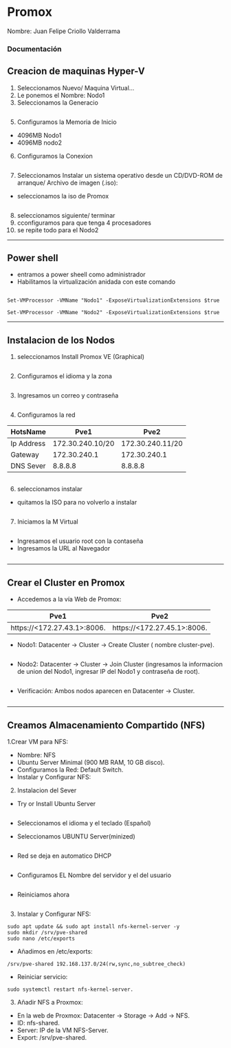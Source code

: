# Promox

Nombre: Juan Felipe Criollo Valderrama

### Documentación

## Creacion de maquinas Hyper-V

1. Seleccionamos Nuevo/ Maquina Virtual...
2. Le ponemos el Nombre: Nodo1
3. Seleccionamos la Generacio

<img src="ca0.0.png" alt="">

5. Configuramos la Memoria de Inicio 
* 4096MB Nodo1
* 4096MB nodo2
6. Configuramos la Conexion
   
<img src="ca0.2.png" alt="">

7. Seleccionamos Instalar un sistema operativo desde un CD/DVD-ROM de arranque/ Archivo de imagen (.iso):
* seleccionamos la iso de Promox

<img src="ca0.3.png" alt="">

8. seleccionamos siguiente/ terminar
9. cconfiguramos para que tenga 4 procesadores
10. se repite todo para el Nodo2

---

## Power shell
* entramos a power sheell como administrador
* Habilitamos la virtualización anidada con este comando 

<img src="N.png" alt="">


```
Set-VMProcessor -VMName "Nodo1" -ExposeVirtualizationExtensions $true
```
```
Set-VMProcessor -VMName "Nodo2" -ExposeVirtualizationExtensions $true
```

---

## Instalacion de los Nodos

1. seleccionamos Install Promox VE (Graphical)

<img src="ca1.png" alt="">

2. Configuramos el idioma y la zona

<img src="ca2.png" alt="">

3. Ingresamos un correo y contraseña

<img src="ca3.png" alt="">

4. Configuramos la red
   
HotsName | Pve1 | Pve2
-------- | ---- | ------------
Ip Address |  172.30.240.10/20 | 172.30.240.11/20
Gateway | 172.30.240.1 | 172.30.240.1
DNS Sever | 8.8.8.8 | 8.8.8.8

<img src="ca4.png" alt="">

6. seleccionamos instalar
* quitamos la ISO para no volverlo a instalar
  
<img src="ca5.png" alt="">

7. Iniciamos la M Virtual
   
<img src="g.png" alt="">

* Ingresamos el usuario root con la contaseña
* Ingresamos la URL al Navegador
  
<img src="u.png" alt="">

--- 

## Crear el Cluster en Promox
* Accedemos a la vía Web de Promox:

Pve1 | Pve2
---- | ----------------------
https://<172.27.43.1>:8006. | https://<172.27.45.1>:8006.

* Nodo1: Datacenter -> Cluster -> Create Cluster ( nombre cluster-pve).

  <img src="cl1.png" alt="">

* Nodo2: Datacenter -> Cluster -> Join Cluster (ingresamos la  informacion de union del Nodo1, ingresar IP del Nodo1 y contraseña de root).

<img src="cl2.png" alt="">

* Verificación: Ambos nodos aparecen en Datacenter -> Cluster.

<img src="nodos.png" alt="">

---

## Creamos Almacenamiento Compartido (NFS)

1.Crear VM para NFS:
* Nombre: NFS
* Ubuntu Server Minimal (900 MB RAM, 10 GB disco).
* Configuramos la Red: Default Switch.
* Instalar y Configurar NFS:
  
2. Instalacion del Sever
* Try or Install Ubuntu Server
  
<img src="in1.png" alt="">

* Seleccionamos el idioma y el teclado (Español) 
* Seleccionamos UBUNTU Server(minized)
  
  <img src="In2.png" alt="">

* Red se deja en automatico DHCP
  
  <img src="in3.png" alt="">

* Configuramos EL Nombre del servidor y el del usuario

<img src="in4.png" alt="">

* Reiniciamos ahora
  
<img src="In5.png" alt="">

3. Instalar y Configurar NFS:

```
sudo apt update && sudo apt install nfs-kernel-server -y
sudo mkdir /srv/pve-shared
sudo nano /etc/exports
```

* Añadimos en /etc/exports:

```
/srv/pve-shared 192.168.137.0/24(rw,sync,no_subtree_check)
```
* Reiniciar servicio:

```
sudo systemctl restart nfs-kernel-server.
```

3. Añadir NFS a Proxmox:
* En la web de Proxmox: Datacenter -> Storage -> Add -> NFS.
* ID: nfs-shared.
* Server: IP de la VM NFS-Server.
* Export: /srv/pve-shared.
  
